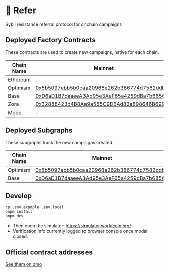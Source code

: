 # 🤝 Refer

Sybil resistance referral protocol for onchain campaigns

## Deployed Factory Contracts

These contracts are used to create new campaigns, native for each chain. 

| Chain Name | Mainnet | Testnet |
|------------|---------|---------|
| Ethereum   | -      | [0x316468A21476b648864c282d8ac4869f4Ce04d38](https://goerli.etherscan.io/address/0x316468A21476b648864c282d8ac4869f4Ce04d38)       |
| Optimism   | [0x5b5097ebb5b0caa20968e262b386774d7582ddb6](https://optimistic.etherscan.io/address/0x5b5097ebb5b0caa20968e262b386774d7582ddb6) | [0x9b55bf8f871155f94f973252736c7acc4de76424](https://goerli-optimism.etherscan.io/address/0x9b55bf8f871155f94f973252736c7acc4de76424) |
| Base       | [0xD6aD1B7daaeeA3Ad95e3AeF65a4259dBa7b6856A](https://base.blockscout.com/address/0xD6aD1B7daaeeA3Ad95e3AeF65a4259dBa7b6856A) | [0xCe7d9aE54199a4f847DfD168d929a286D72BE953](https://base-goerli.blockscout.com/address/0xCe7d9aE54199a4f847DfD168d929a286D72BE953) |
| Zora       | [0x32888423d4B8Aa9a555C9DBAd82a898646B69925](https://explorer.zora.energy/address/0x32888423d4B8Aa9a555C9DBAd82a898646B69925) | [0xCe7d9aE54199a4f847DfD168d929a286D72BE953](https://testnet.explorer.zora.energy/address/0xCe7d9aE54199a4f847DfD168d929a286D72BE953) |
| Mode       | - | [0x5816c73FE88a53b1286d6761F470865bA871f968](https://sepolia.explorer.mode.network/address/0x5816c73FE88a53b1286d6761F470865bA871f968) |


## Deployed Subgraphs

These subgraphs track the new campaigns created.

| Chain Name | Mainnet | Testnet |
|------------|---------|---------|
| Optimism   | [0x5b5097ebb5b0caa20968e262b386774d7582ddb6](https://api.studio.thegraph.com/query/18941/refer-optimism-mainnet/version/latest) | [0x9b55bf8f871155f94f973252736c7acc4de76424](https://api.studio.thegraph.com/query/18941/refer-op-goerli/version/latest) |
| Base       | [0xD6aD1B7daaeeA3Ad95e3AeF65a4259dBa7b6856A](https://api.studio.thegraph.com/query/18941/refer-base-mainnet/version/latest) | [0xCe7d9aE54199a4f847DfD168d929a286D72BE953](https://api.studio.thegraph.com/query/18941/refer-base-testnet/version/latest) |

## 

## Develop

```
cp .env.example .env.local
pnpm install
pnpm dev
```

- Then open the simulator: https://simulator.worldcoin.org/
- Verification info currently logged to browser console once modal closed.

## Official contract addresses

[See them on omo](https://www.omo.so/sybil-resistant)